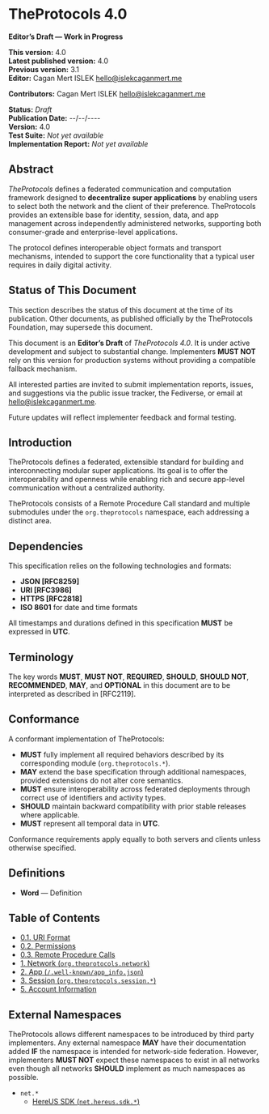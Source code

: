 # TheProtocols 4.0

**Editor’s Draft — Work in Progress**

**This version:** 4.0<br>
**Latest published version:** 4.0<br>
**Previous version:** 3.1<br>
**Editor:** Cagan Mert ISLEK [hello@islekcaganmert.me](mailto:hello@islekcaganmert.me)

**Contributors:**
Cagan Mert ISLEK [hello@islekcaganmert.me](mailto:hello@islekcaganmert.me)

**Status:** *Draft*<br>
**Publication Date:** --/--/----<br>
**Version:** 4.0<br>
**Test Suite:** *Not yet available*<br>
**Implementation Report:** *Not yet available*<br>

## Abstract

*TheProtocols* defines a federated communication and computation framework designed to **decentralize super applications** by enabling users to select both the network and the client of their preference. TheProtocols provides an extensible base for identity, session, data, and app management across independently administered networks, supporting both consumer-grade and enterprise-level applications.

The protocol defines interoperable object formats and transport mechanisms, intended to support the core functionality that a typical user requires in daily digital activity.

## Status of This Document

This section describes the status of this document at the time of its publication. Other documents, as published officially by the TheProtocols Foundation, may supersede this document.

This document is an **Editor’s Draft** of *TheProtocols 4.0*. It is under active development and subject to substantial change. Implementers **MUST NOT** rely on this version for production systems without providing a compatible fallback mechanism.

All interested parties are invited to submit implementation reports, issues, and suggestions via the public issue tracker, the Fediverse, or email at [hello@islekcaganmert.me](mailto:hello@islekcaganmert.me).

Future updates will reflect implementer feedback and formal testing.

## Introduction

TheProtocols defines a federated, extensible standard for building and interconnecting modular super applications. Its goal is to offer the interoperability and openness while enabling rich and secure app-level communication without a centralized authority.

TheProtocols consists of a Remote Procedure Call standard and multiple submodules under the `org.theprotocols` namespace, each addressing a distinct area.

## Dependencies

This specification relies on the following technologies and formats:

* **JSON [RFC8259]**
* **URI [RFC3986]**
* **HTTPS [RFC2818]**
* **ISO 8601** for date and time formats

All timestamps and durations defined in this specification **MUST** be expressed in **UTC**.

## Terminology

The key words **MUST**, **MUST NOT**, **REQUIRED**, **SHOULD**, **SHOULD NOT**, **RECOMMENDED**, **MAY**, and **OPTIONAL** in this document are to be interpreted as described in [RFC2119].

## Conformance

A conformant implementation of TheProtocols:

* **MUST** fully implement all required behaviors described by its corresponding module (`org.theprotocols.*`).
* **MAY** extend the base specification through additional namespaces, provided extensions do not alter core semantics.
* **MUST** ensure interoperability across federated deployments through correct use of identifiers and activity types.
* **SHOULD** maintain backward compatibility with prior stable releases where applicable.
* **MUST** represent all temporal data in **UTC**.

Conformance requirements apply equally to both servers and clients unless otherwise specified.

## Definitions

* **Word** — Definition

## Table of Contents

* [0.1. URI Format](00_01_uri_format.md)
* [0.2. Permissions](00_02_permissions.md)
* [0.3. Remote Procedure Calls](00_03_rpc.md)
* [1. Network (`org.theprotocols.network`)](01_network.md)
* [2. App (`/.well-known/app_info.json`)](02_app.md)
* [3. Session (`org.theprotocols.session.*`)](03_session.md)
* [5. Account Information](04_account_information.md)


## External Namespaces

TheProtocols allows different namespaces to be introduced by third party implementers. Any external namespace **MAY** have their documentation added **IF** the namespace is intended for network-side federation. However, implementers **MUST NOT** expect these namespaces to exist in all networks even though all networks **SHOULD** implement as much namespaces as possible.

- `net.*`
  - [HereUS SDK (`net.hereus.sdk.*`)](e_net.hereus.sdk/README.md)
